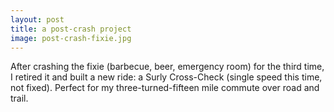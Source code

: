 ```yaml
---
layout: post
title: a post-crash project
image: post-crash-fixie.jpg
---
```


After crashing the fixie (barbecue, beer, emergency room) for the third time, I retired it and built a new ride:  a Surly Cross-Check (single speed this time, not fixed).  Perfect for my three-turned-fifteen mile commute over road and trail.
